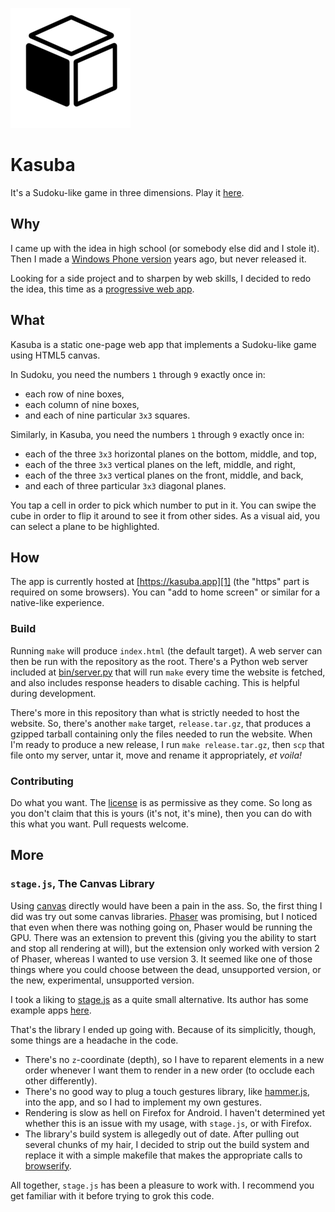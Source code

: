 ![Kasuba](favicon/android-chrome-192x192.png)

Kasuba
======
It's a Sudoku-like game in three dimensions.  Play it [here][1].

Why
---
I came up with the idea in high school (or somebody else did and I stole it).
Then I made a [Windows Phone version][2] years ago, but never released it.

Looking for a side project and to sharpen by web skills, I decided to redo the
idea, this time as a [progressive web app][3].

What
----
Kasuba is a static one-page web app that implements a Sudoku-like game using
HTML5 canvas.

In Sudoku, you need the numbers `1` through `9` exactly once in:

- each row of nine boxes,
- each column of nine boxes,
- and each of nine particular `3x3` squares.

Similarly, in Kasuba, you need the numbers `1` through `9` exactly once in:

- each of the three `3x3` horizontal planes on the bottom, middle, and top,
- each of the three `3x3` vertical planes on the left, middle, and right,
- each of the three `3x3` vertical planes on the front, middle, and back,
- and each of three particular `3x3` diagonal planes.

You tap a cell in order to pick which number to put in it.  You can swipe the
cube in order to flip it around to see it from other sides.  As a visual aid,
you can select a plane to be highlighted.

How
---
The app is currently hosted at [https://kasuba.app][1] (the "https" part is
required on some browsers).  You can "add to home screen" or similar for a
native-like experience.

### Build
Running `make` will produce `index.html` (the default target).  A web server
can then be run with the repository as the root.  There's a Python web server
included at [bin/server.py][4] that will run `make` every time the website is
fetched, and also includes response headers to disable caching.  This is
helpful during development.

There's more in this repository than what is strictly needed to host the
website.  So, there's another `make` target, `release.tar.gz`, that produces
a gzipped tarball containing only the files needed to run the website.  When
I'm ready to produce a new release, I run `make release.tar.gz`, then `scp`
that file onto my server, untar it, move and rename it appropriately, *et
voila!*

### Contributing
Do what you want.  The [license][5] is as permissive as they come.  So long as
you don't claim that this is yours (it's not, it's mine), then you can do with
this what you want.  Pull requests welcome.

More
----
### `stage.js`, The Canvas Library
Using [canvas][6] directly would have been a pain in the ass.  So, the first
thing I did was try out some canvas libraries.  [Phaser][7] was promising, but
I noticed that even when there was nothing going on, Phaser would be running
the GPU.  There was an extension to prevent this (giving you the ability to
start and stop all rendering at will), but the extension only worked with
version 2 of Phaser, whereas I wanted to use version 3.  It seemed like one of
those things where you could choose between the dead, unsupported version, or
the new, experimental, unsupported version.

I took a liking to [stage.js][8] as a quite small alternative.  Its author has
some example apps [here][9].

That's the library I ended up going with.  Because of its simplicitly, though,
some things are a headache in the code.

- There's no `z`-coordinate (depth), so I have to reparent elements in a new
  order whenever I want them to render in a new order (to occlude each other
  differently).
- There's no good way to plug a touch gestures library, like [hammer.js][10],
  into the app, and so I had to implement my own gestures.
- Rendering is slow as hell on Firefox for Android.  I haven't determined yet
  whether this is an issue with my usage, with `stage.js`, or with Firefox.
- The library's build system is allegedly out of date.  After pulling out
  several chunks of my hair, I decided to strip out the build system and
  replace it with a simple makefile that makes the appropriate calls to
  [browserify][11].

All together, `stage.js` has been a pleasure to work with.  I recommend you get
familiar with it before trying to grok this code.

[1]: https://kasuba.app
[2]: https://github.com/dgoffredo/cuboku
[3]: https://github.com/dgoffredo/cuboku
[4]: bin/server.py
[5]: LICENSE.md
[6]: https://developer.mozilla.org/en-US/docs/Web/API/Canvas_API
[7]: http://phaser.io
[8]: https://github.com/shakiba/stage.js/
[9]: http://piqnt.com/stage.js/
[10]: https://hammerjs.github.io
[11]: http://browserify.org